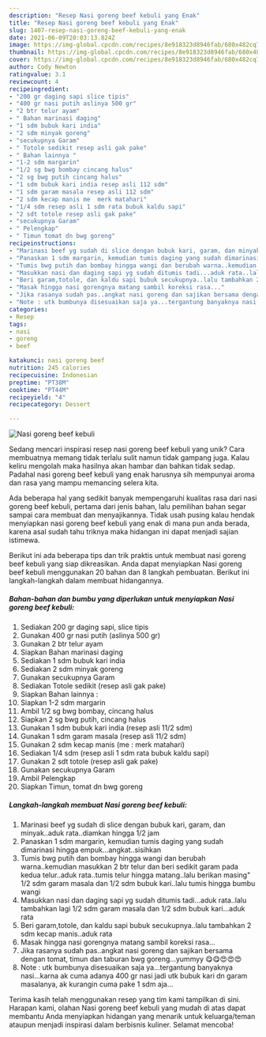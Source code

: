 ```yaml
---
description: "Resep Nasi goreng beef kebuli yang Enak"
title: "Resep Nasi goreng beef kebuli yang Enak"
slug: 1407-resep-nasi-goreng-beef-kebuli-yang-enak
date: 2021-06-09T20:03:13.824Z
image: https://img-global.cpcdn.com/recipes/8e918323d8946fab/680x482cq70/nasi-goreng-beef-kebuli-foto-resep-utama.jpg
thumbnail: https://img-global.cpcdn.com/recipes/8e918323d8946fab/680x482cq70/nasi-goreng-beef-kebuli-foto-resep-utama.jpg
cover: https://img-global.cpcdn.com/recipes/8e918323d8946fab/680x482cq70/nasi-goreng-beef-kebuli-foto-resep-utama.jpg
author: Cody Newton
ratingvalue: 3.1
reviewcount: 4
recipeingredient:
- "200 gr daging sapi slice tipis"
- "400 gr nasi putih aslinya 500 gr"
- "2 btr telur ayam"
- " Bahan marinasi daging"
- "1 sdm bubuk kari india"
- "2 sdm minyak goreng"
- "secukupnya Garam"
- " Totole sedikit resep asli gak pake"
- " Bahan lainnya "
- "1-2 sdm margarin"
- "1/2 sg bwg bombay cincang halus"
- "2 sg bwg putih cincang halus"
- "1 sdm bubuk kari india resep asli 112 sdm"
- "1 sdm garam masala resep asli 112 sdm"
- "2 sdm kecap manis me  merk matahari"
- "1/4 sdm resep asli 1 sdm rata bubuk kaldu sapi"
- "2 sdt totole resep asli gak pake"
- "secukupnya Garam"
- " Pelengkap"
- " Timun tomat dn bwg goreng"
recipeinstructions:
- "Marinasi beef yg sudah di slice dengan bubuk kari, garam, dan minyak..aduk rata..diamkan hingga 1/2 jam"
- "Panaskan 1 sdm margarin, kemudian tumis daging yang sudah dimarinasi hingga empuk...angkat..sisihkan"
- "Tumis bwg putih dan bombay hingga wangi dan berubah warna..kemudian masukkan 2 btr telur dan beri sedikit garam pada kedua telur..aduk rata..tumis telur hingga matang..lalu berikan masing&#34; 1/2 sdm garam masala dan 1/2 sdm bubuk kari..lalu tumis hingga bumbu wangi"
- "Masukkan nasi dan daging sapi yg sudah ditumis tadi...aduk rata..lalu tambahkan lagi 1/2 sdm garam masala dan 1/2 sdm bubuk kari...aduk rata"
- "Beri garam,totole, dan kaldu sapi bubuk secukupnya..lalu tambahkan 2 sdm kecap manis..aduk rata"
- "Masak hingga nasi gorengnya matang sambil koreksi rasa..."
- "Jika rasanya sudah pas..angkat nasi goreng dan sajikan bersama dengan tomat, timun dan taburan bwg goreng...yummyy 😋😋😍😍😍"
- "Note : utk bumbunya disesuaikan saja ya...tergantung banyaknya nasi...karna ak cuma adanya 400 gr nasi jadi utk bubuk kari dn garam masalanya, ak kurangin cuma pake 1 sdm aja..."
categories:
- Resep
tags:
- nasi
- goreng
- beef

katakunci: nasi goreng beef 
nutrition: 245 calories
recipecuisine: Indonesian
preptime: "PT38M"
cooktime: "PT44M"
recipeyield: "4"
recipecategory: Dessert

---
```



![Nasi goreng beef kebuli](https://img-global.cpcdn.com/recipes/8e918323d8946fab/680x482cq70/nasi-goreng-beef-kebuli-foto-resep-utama.jpg)

Sedang mencari inspirasi resep nasi goreng beef kebuli yang unik? Cara membuatnya memang tidak terlalu sulit namun tidak gampang juga. Kalau keliru mengolah maka hasilnya akan hambar dan bahkan tidak sedap. Padahal nasi goreng beef kebuli yang enak harusnya sih mempunyai aroma dan rasa yang mampu memancing selera kita.



Ada beberapa hal yang sedikit banyak mempengaruhi kualitas rasa dari nasi goreng beef kebuli, pertama dari jenis bahan, lalu pemilihan bahan segar sampai cara membuat dan menyajikannya. Tidak usah pusing kalau hendak menyiapkan nasi goreng beef kebuli yang enak di mana pun anda berada, karena asal sudah tahu triknya maka hidangan ini dapat menjadi sajian istimewa.


Berikut ini ada beberapa tips dan trik praktis untuk membuat nasi goreng beef kebuli yang siap dikreasikan. Anda dapat menyiapkan Nasi goreng beef kebuli menggunakan 20 bahan dan 8 langkah pembuatan. Berikut ini langkah-langkah dalam membuat hidangannya.

<!--inarticleads1-->

##### Bahan-bahan dan bumbu yang diperlukan untuk menyiapkan Nasi goreng beef kebuli:

1. Sediakan 200 gr daging sapi, slice tipis
1. Gunakan 400 gr nasi putih (aslinya 500 gr)
1. Gunakan 2 btr telur ayam
1. Siapkan  Bahan marinasi daging
1. Sediakan 1 sdm bubuk kari india
1. Sediakan 2 sdm minyak goreng
1. Gunakan secukupnya Garam
1. Sediakan  Totole sedikit (resep asli gak pake)
1. Siapkan  Bahan lainnya :
1. Siapkan 1-2 sdm margarin
1. Ambil 1/2 sg bwg bombay, cincang halus
1. Siapkan 2 sg bwg putih, cincang halus
1. Gunakan 1 sdm bubuk kari india (resep asli 11/2 sdm)
1. Gunakan 1 sdm garam masala (resep asli 11/2 sdm)
1. Gunakan 2 sdm kecap manis (me : merk matahari)
1. Sediakan 1/4 sdm (resep asli 1 sdm rata bubuk kaldu sapi)
1. Gunakan 2 sdt totole (resep asli gak pake)
1. Gunakan secukupnya Garam
1. Ambil  Pelengkap
1. Siapkan  Timun, tomat dn bwg goreng




<!--inarticleads2-->

##### Langkah-langkah membuat Nasi goreng beef kebuli:

1. Marinasi beef yg sudah di slice dengan bubuk kari, garam, dan minyak..aduk rata..diamkan hingga 1/2 jam
1. Panaskan 1 sdm margarin, kemudian tumis daging yang sudah dimarinasi hingga empuk...angkat..sisihkan
1. Tumis bwg putih dan bombay hingga wangi dan berubah warna..kemudian masukkan 2 btr telur dan beri sedikit garam pada kedua telur..aduk rata..tumis telur hingga matang..lalu berikan masing&#34; 1/2 sdm garam masala dan 1/2 sdm bubuk kari..lalu tumis hingga bumbu wangi
1. Masukkan nasi dan daging sapi yg sudah ditumis tadi...aduk rata..lalu tambahkan lagi 1/2 sdm garam masala dan 1/2 sdm bubuk kari...aduk rata
1. Beri garam,totole, dan kaldu sapi bubuk secukupnya..lalu tambahkan 2 sdm kecap manis..aduk rata
1. Masak hingga nasi gorengnya matang sambil koreksi rasa...
1. Jika rasanya sudah pas..angkat nasi goreng dan sajikan bersama dengan tomat, timun dan taburan bwg goreng...yummyy 😋😋😍😍😍
1. Note : utk bumbunya disesuaikan saja ya...tergantung banyaknya nasi...karna ak cuma adanya 400 gr nasi jadi utk bubuk kari dn garam masalanya, ak kurangin cuma pake 1 sdm aja...




Terima kasih telah menggunakan resep yang tim kami tampilkan di sini. Harapan kami, olahan Nasi goreng beef kebuli yang mudah di atas dapat membantu Anda menyiapkan hidangan yang menarik untuk keluarga/teman ataupun menjadi inspirasi dalam berbisnis kuliner. Selamat mencoba!
